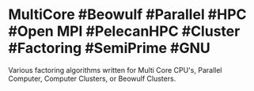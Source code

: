 # MultiCore #Beowulf #Parallel #HPC #Open MPI #PelecanHPC #Cluster #Factoring #SemiPrime #GNU
Various factoring algorithms written for Multi Core CPU's, Parallel Computer, Computer Clusters, or Beowulf Clusters.
